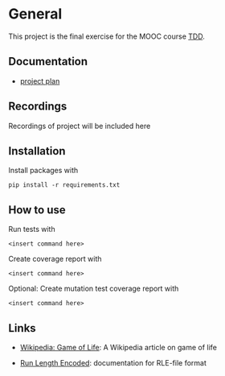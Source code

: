 # General

This project is the final exercise for the MOOC course [TDD](https://tdd.mooc.fi/).

## Documentation

- [project plan](/documentation/project-plan.md)

## Recordings

Recordings of project will be included here

## Installation

Install packages with

```
pip install -r requirements.txt
```

## How to use

Run tests with

```
<insert command here>
```

Create coverage report with

```
<insert command here>
```

Optional: Create mutation test coverage report with

```
<insert command here>
```

## Links

- [Wikipedia: Game of Life](https://en.wikipedia.org/wiki/Conway%27s_Game_of_Life): A Wikipedia article on game of life

- [Run Length Encoded](https://conwaylife.com/wiki/Run_Length_Encoded): documentation for RLE-file format
